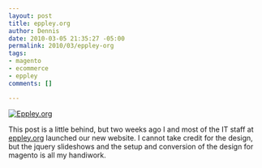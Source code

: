 ```yaml
--- 
layout: post
title: eppley.org
author: Dennis
date: 2010-03-05 21:35:27 -05:00
permalink: 2010/03/eppley-org
tags: 
- magento
- ecommerce
- eppley
comments: []

---
```

[![Eppley.org](http://rookery5.aviary.com/storagev12/3280500/3280853_7bc7_625x625.jpg)](http://eppley.org/elearning)

This post is a little behind, but two weeks ago I and most of the IT staff at [eppley.org](http://eppley.org) launched our new website.  I cannot take credit for the design, but the jquery slideshows and the setup and conversion of the design for magento is all my handiwork.
